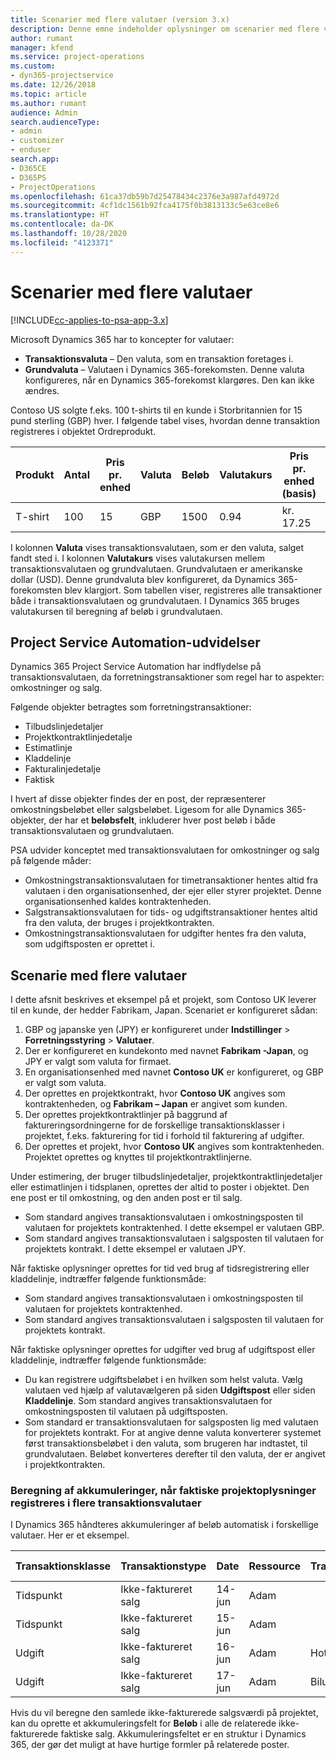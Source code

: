 ```yaml
---
title: Scenarier med flere valutaer (version 3.x)
description: Denne emne indeholder oplysninger om scenarier med flere valutaer.
author: rumant
manager: kfend
ms.service: project-operations
ms.custom:
- dyn365-projectservice
ms.date: 12/26/2018
ms.topic: article
ms.author: rumant
audience: Admin
search.audienceType:
- admin
- customizer
- enduser
search.app:
- D365CE
- D365PS
- ProjectOperations
ms.openlocfilehash: 61ca37db59b7d25478434c2376e3a987afd4972d
ms.sourcegitcommit: 4cf1dc1561b92fca4175f0b3813133c5e63ce8e6
ms.translationtype: HT
ms.contentlocale: da-DK
ms.lasthandoff: 10/28/2020
ms.locfileid: "4123371"
---
```

# <a name="multiple-currency-scenarios"></a>Scenarier med flere valutaer

[!INCLUDE[cc-applies-to-psa-app-3.x](../includes/cc-applies-to-psa-app-3x.md)]

Microsoft Dynamics 365 har to koncepter for valutaer:

- **Transaktionsvaluta** – Den valuta, som en transaktion foretages i. 
- **Grundvaluta** – Valutaen i Dynamics 365-forekomsten. Denne valuta konfigureres, når en Dynamics 365-forekomst klargøres. Den kan ikke ændres.

Contoso US solgte f.eks. 100 t-shirts til en kunde i Storbritannien for 15 pund sterling (GBP) hver. I følgende tabel vises, hvordan denne transaktion registreres i objektet Ordreprodukt.

| Produkt | Antal | Pris pr. enhed | Valuta | Beløb | Valutakurs | Pris pr. enhed (basis)| Beløb (basis)|
|---------|----------|----------------|----------|--------|---------------|----------------------|--------------|
| T-shirt | 100      | 15             | GBP      | 1500   | 0.94          | kr. 17.25               | kr. 1,725       |

I kolonnen **Valuta** vises transaktionsvalutaen, som er den valuta, salget fandt sted i. I kolonnen **Valutakurs** vises valutakursen mellem transaktionsvalutaen og grundvalutaen. Grundvalutaen er amerikanske dollar (USD). Denne grundvaluta blev konfigureret, da Dynamics 365-forekomsten blev klargjort.
Som tabellen viser, registreres alle transaktioner både i transaktionsvalutaen og grundvalutaen. I Dynamics 365 bruges valutakursen til beregning af beløb i grundvalutaen.

## <a name="project-service-automation-extensions"></a>Project Service Automation-udvidelser

Dynamics 365 Project Service Automation har indflydelse på transaktionsvalutaen, da forretningstransaktioner som regel har to aspekter: omkostninger og salg.

Følgende objekter betragtes som forretningstransaktioner:

- Tilbudslinjedetaljer
- Projektkontraktlinjedetalje
- Estimatlinje
- Kladdelinje
- Fakturalinjedetalje
- Faktisk

I hvert af disse objekter findes der en post, der repræsenterer omkostningsbeløbet eller salgsbeløbet. Ligesom for alle Dynamics 365-objekter, der har et **beløbsfelt**, inkluderer hver post beløb i både transaktionsvalutaen og grundvalutaen. 

PSA udvider konceptet med transaktionsvalutaen for omkostninger og salg på følgende måder:

- Omkostningstransaktionsvalutaen for timetransaktioner hentes altid fra valutaen i den organisationsenhed, der ejer eller styrer projektet. Denne organisationsenhed kaldes kontraktenheden.
- Salgstransaktionsvalutaen for tids- og udgiftstransaktioner hentes altid fra den valuta, der bruges i projektkontrakten.
- Omkostningstransaktionsvalutaen for udgifter hentes fra den valuta, som udgiftsposten er oprettet i.

## <a name="multiple-currency-scenario"></a>Scenarie med flere valutaer

I dette afsnit beskrives et eksempel på et projekt, som Contoso UK leverer til en kunde, der hedder Fabrikam, Japan. Scenariet er konfigureret sådan:

1. GBP og japanske yen (JPY) er konfigureret under **Indstillinger** \> **Forretningsstyring** \> **Valutaer**. 
2. Der er konfigureret en kundekonto med navnet **Fabrikam -Japan**, og JPY er valgt som valuta for firmaet.
3. En organisationsenhed med navnet **Contoso UK** er konfigureret, og GBP er valgt som valuta.
4. Der oprettes en projektkontrakt, hvor **Contoso UK** angives som kontraktenheden, og **Fabrikam – Japan** er angivet som kunden.
5. Der oprettes projektkontraktlinjer på baggrund af faktureringsordningerne for de forskellige transaktionsklasser i projektet, f.eks. fakturering for tid i forhold til fakturering af udgifter.
6. Der oprettes et projekt, hvor **Contoso UK** angives som kontraktenheden. Projektet oprettes og knyttes til projektkontraktlinjerne.


Under estimering, der bruger tilbudslinjedetaljer, projektkontraktlinjedetaljer eller estimatlinjen i tidsplanen, oprettes der altid to poster i objektet. Den ene post er til omkostning, og den anden post er til salg.

- Som standard angives transaktionsvalutaen i omkostningsposten til valutaen for projektets kontraktenhed. I dette eksempel er valutaen GBP.
- Som standard angives transaktionsvalutaen i salgsposten til valutaen for projektets kontrakt. I dette eksempel er valutaen JPY.

Når faktiske oplysninger oprettes for tid ved brug af tidsregistrering eller kladdelinje, indtræffer følgende funktionsmåde:

- Som standard angives transaktionsvalutaen i omkostningsposten til valutaen for projektets kontraktenhed.
- Som standard angives transaktionsvalutaen i salgsposten til valutaen for projektets kontrakt.

Når faktiske oplysninger oprettes for udgifter ved brug af udgiftspost eller kladdelinje, indtræffer følgende funktionsmåde:

- Du kan registrere udgiftsbeløbet i en hvilken som helst valuta. Vælg valutaen ved hjælp af valutavælgeren på siden **Udgiftspost** eller siden **Kladdelinje**. Som standard angives transaktionsvalutaen for omkostningsposten til valutaen på udgiftsposten. 
- Som standard er transaktionsvalutaen for salgsposten lig med valutaen for projektets kontrakt. For at angive denne valuta konverterer systemet først transaktionsbeløbet i den valuta, som brugeren har indtastet, til grundvalutaen. Beløbet konverteres derefter til den valuta, der er angivet i projektkontrakten. 

### <a name="computing-roll-ups-when-project-actuals-are-recorded-in-multiple-transaction-currencies"></a>Beregning af akkumuleringer, når faktiske projektoplysninger registreres i flere transaktionsvalutaer

I Dynamics 365 håndteres akkumuleringer af beløb automatisk i forskellige valutaer. Her er et eksempel.

| Transaktionsklasse | Transaktionstype| Date   | Ressource | Transaktionskategori | Antal | Enhedspris | Beløb      | Valutakurs | Beløb i grundvaluta |
|-------------------|------------------|--------|----------|----------------------|----------|--------------|-------------|---------------|----------------|
| Tidspunkt              | Ikke-faktureret salg   | 14-jun | Adam  |                      | 8 timer    | 20.000 JPY    | 160.000 JPY | 123           | 1.300,81 USD    |
| Tidspunkt              | Ikke-faktureret salg   | 15-jun | Adam  |                      | 8 timer    | 20.000 JPY    | 160.000 JPY | 123           | 1.300,81 USD    |
| Udgift           | Ikke-faktureret salg   | 16-jun | Adam  | Hotel                | 1 EA     | 250 EUR      | 250 EUR     | 0,94          | 265,95 USD     |
| Udgift           | Ikke-faktureret salg   | 17-jun | Adam  | Biludlejning           | 1 EA     | 150 EUR      | 150 EUR     | 0,94          | 159,57 USD     |

Hvis du vil beregne den samlede ikke-fakturerede salgsværdi på projektet, kan du oprette et akkumuleringsfelt for **Beløb** i alle de relaterede ikke-fakturerede faktiske salg. Akkumuleringsfeltet er en struktur i Dynamics 365, der gør det muligt at have hurtige formler på relaterede poster.
